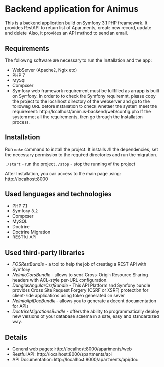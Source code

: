 Backend application for Animus
==============================
This is a backend application build on Symfony 3.1 PHP freamework. It provides RestAPI to return list of Apartments, create new record, update and delete. Also, it provides an API method to send an email. 

## Requirements
The following software are necessary to run the Installation and the app:
- WebServer (Apache2, Ngix etc)
- PHP 7
- MySql
- Composer
- Symfony web framework requirement must be fullfilled as an app is built on Symfony. In order to to check the Symfony requiremnt, please copy the project to the localhost directory of the webserver and go to the following URL before installation to check whether the system meet the requirement: 
http://localhost/animus-backend/web/config.php
If the system met all the requirements, then go through the Installation process.

## Installation
Run `make` command to install the project. 
It installs all the dependencies, set the necessary permission to the required directories and run the migration. 

`./start` - run the project
`./stop` - stop the running of the project

After Installation, you can access to the main page using: http://localhost:8000


## Used languages and technologies
- PHP 7.1
- Symfony 3.2
- Composer
- MySQL
- Doctrine
- Doctrine Migration
- RESTful API

## Used third-party libraries
- *FOSRestBundle* - a tool to help the job of creating a REST API with Symfony
- *NelmioCorsBundle* - allows to send Cross-Origin Resource Sharing headers with ACL-style per-URL configuration.
- *DunglasAngularCsrfBundle* - This API Platform and Symfony bundle provides Cross Site Request Forgery (CSRF or XSRF) protection for client-side applications using token generated on sever
- *NelmioApiDocBundle* - allows you to generate a decent documentation for APIs
- *DoctrineMigrationsBundle* -  offers the ability to programmatically deploy new versions of your database schema in a safe, easy and standardized way.


## Details

- General web pages: http://localhost:8000/apartments/web
- Restful API: http://localhost:8000/apartments/api
- API Documentation: http://localhost:8000/apartments/api/doc

